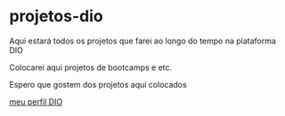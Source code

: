 # projetos-dio

Aqui estará todos os projetos que farei ao longo do tempo na plataforma DIO

Colocarei aqui projetos de bootcamps e etc.

Espero que gostem dos projetos aqui colocados

[meu perfil DIO](https://web.dio.me/users/mateus_md1902/)

